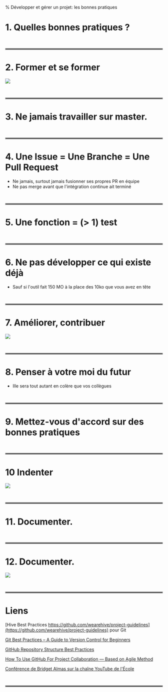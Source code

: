 % Développer et gérer un projet: les bonnes pratiques


# 1. Quelles bonnes pratiques ?

 

<hr style="border:2px solid gray">

# 2. Former et se former

![](images/Strip-Former-ou-ne-pas-former-650-final.jpg)

 

<hr style="border:2px solid gray">

# 3. Ne jamais travailler sur master.


 

<hr style="border:2px solid gray">

# 4. Une Issue = Une Branche = Une Pull Request

- Ne jamais, surtout jamais fusionner ses propres PR en équipe
- Ne pas merge avant que l'intégration continue ait terminé

 

<hr style="border:2px solid gray">

# 5. Une fonction = (> 1) test 


 

<hr style="border:2px solid gray">

# 6. Ne pas développer ce qui existe déjà

- Sauf si l'outil fait 150 MO à la place des 10ko que vous avez en tête

 

<hr style="border:2px solid gray">

# 7. Améliorer, contribuer 

![](images/Strip-Vision-Open-source-650-final1.jpg)

 

<hr style="border:2px solid gray">

# 8. Penser à votre moi du futur

- Ille sera tout autant en colère que vos collègues


 

<hr style="border:2px solid gray">

# 9. Mettez-vous d'accord sur des bonnes pratiques


 

<hr style="border:2px solid gray">

# 10 Indenter

![](images/code_quality_2.png)

 

<hr style="border:2px solid gray">

# 11. Documenter.


 

<hr style="border:2px solid gray">

# 12. Documenter.

![](images/Strip-Commentaires-davant-vacances-650-final-2.jpg)

 

<hr style="border:2px solid gray">

# Liens

[Hive Best Practices https://github.com/wearehive/project-guidelines](https://github.com/wearehive/project-guidelines) pour Git

[Git Best Practices – A Guide to Version Control for Beginners](https://www.freecodecamp.org/news/how-to-use-git-best-practices-for-beginners/)

[GitHub Repository Structure Best Practices](https://medium.com/code-factory-berlin/github-repository-structure-best-practices-248e6effc405)

[How To Use GitHub For Project Collaboration — Based on Agile Method](https://adiati.com/how-to-use-github-for-project-collaboration-based-on-agile-method)

[Conférence de Bridget Almas sur la chaîne YouTube de l'École](https://www.youtube.com/watch?v=bhlBwnN_Pf4)

 

<hr style="border:2px solid gray">
